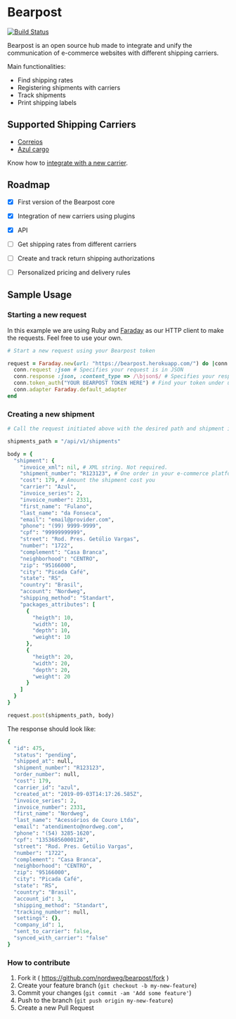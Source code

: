 # Bearpost
[![Build Status](https://semaphoreci.com/api/v1/lucaskuhn/bearpost-2/branches/master/badge.svg)](https://semaphoreci.com/lucaskuhn/bearpost-2)

Bearpost is an open source hub made to integrate and unify the communication of e-commerce websites with different shipping carriers.

Main functionalities:

- Find shipping rates
- Registering shipments with carriers
- Track shipments
- Print shipping labels


## Supported Shipping Carriers

* [Correios](http://correios.com.br/)
* [Azul cargo](http://www.azulcargo.com.br/)

Know how to [integrate with a new carrier](#).


## Roadmap

- [x] First version of the Bearpost core
- [x] Integration of new carriers using plugins
- [x] API
- [ ] Get shipping rates from different carriers
- [ ] Create and track return shipping authorizations
- [ ] Personalized pricing and delivery rules


## Sample Usage

### Starting a new request

In this example we are using Ruby and [Faraday](https://github.com/lostisland/faraday) as our HTTP client to make the requests. Feel free to use your own.

```ruby
# Start a new request using your Bearpost token

request = Faraday.new(url: "https://bearpost.herokuapp.com/") do |conn|
  conn.request :json # Specifies your request is in JSON
  conn.response :json, :content_type => /\bjson$/ # Specifies your response will be sent in JSON
  conn.token_auth("YOUR BEARPOST TOKEN HERE") # Find your token under user settings > Integrations, in Bearpost
  conn.adapter Faraday.default_adapter
end
```


### Creating a new shipment

```ruby
# Call the request initiated above with the desired path and shipment information.

shipments_path = "/api/v1/shipments"

body = {
  "shipment": {
    "invoice_xml": nil, # XML string. Not required.
    "shipment_number": "R123123", # One order in your e-commerce platform could have multiple shippings
    "cost": 179, # Amount the shipment cost you
    "carrier": "Azul",
    "invoice_series": 2,
    "invoice_number": 2331,
    "first_name": "Fulano",
    "last_name": "da Fonseca",
    "email": "email@provider.com",
    "phone": "(99) 9999-9999",
    "cpf": "99999999999",
    "street": "Rod. Pres. Getúlio Vargas",
    "number": "1722",
    "complement": "Casa Branca",
    "neighborhood": "CENTRO",
    "zip": "95166000",
    "city": "Picada Café",
    "state": "RS",
    "country": "Brasil",
    "account": "Nordweg",
    "shipping_method": "Standart",
    "packages_attributes": [
      {
        "heigth": 10,
        "width": 10,
        "depth": 10,
        "weight": 10
      },
      {
        "heigth": 20,
        "width": 20,
        "depth": 20,
        "weight": 20
      }
    ]
  }
}

request.post(shipments_path, body)

```

The response should look like:
```ruby
{
  "id": 475,
  "status": "pending",
  "shipped_at": null,
  "shipment_number": "R123123",
  "order_number": null,
  "cost": 179,
  "carrier_id": "azul",
  "created_at": "2019-09-03T14:17:26.585Z",
  "invoice_series": 2,
  "invoice_number": 2331,
  "first_name": "Nordweg",
  "last_name": "Acessórios de Couro Ltda",
  "email": "atendimento@nordweg.com",
  "phone": "(54) 3285-1620",
  "cpf": "13536856000128",
  "street": "Rod. Pres. Getúlio Vargas",
  "number": "1722",
  "complement": "Casa Branca",
  "neighborhood": "CENTRO",
  "zip": "95166000",
  "city": "Picada Café",
  "state": "RS",
  "country": "Brasil",
  "account_id": 3,
  "shipping_method": "Standart",
  "tracking_number": null,
  "settings": {},
  "company_id": 1,
  "sent_to_carrier": false,
  "synced_with_carrier": "false"
}
```


### How to contribute

1. Fork it ( https://github.com/nordweg/bearpost/fork )
2. Create your feature branch (`git checkout -b my-new-feature`)
3. Commit your changes (`git commit -am 'Add some feature'`)
4. Push to the branch (`git push origin my-new-feature`)
5. Create a new Pull Request
